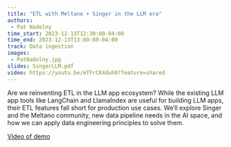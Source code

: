 ```yaml
---
title: "ETL with Meltano + Singer in the LLM era"
authors:
 - Pat Nadolny
time_start: 2023-12-13T12:30:00-04:00
time_end: 2023-12-13T13:00:00-04:00
track: Data ingestion
images:
 - PatNadolny.jpg
slides: SingerLLM.pdf 
video: https://youtu.be/mTFrCK4duh8?feature=shared
---
```


Are we reinventing ETL in the LLM app ecosystem? While the existing LLM app tools like LangChain and LlamaIndex are useful for building LLM apps, their ETL features fall short for production use cases. We’ll explore Singer and the Meltano community, new data pipeline needs in the AI space, and how we can apply data engineering principles to solve them.

[Video of demo](https://www.youtube.com/watch?v=-Cf3q5AYSRA)
